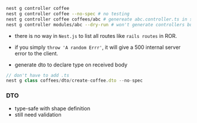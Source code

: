 ```sh
nest g controller coffee
nest g controller coffee --no-spec # no testing
nest g controller coffee coffees/abc # genereate abc.controller.ts in src/coffees/abs/
nest g controller modules/abc --dry-run # won't generate controllers but will give you docs
```


- there is no way in `Nest.js` to list all routes like `rails routes` in ROR.



- if you simply `throw 'A random Errr'`, it will give a 500 internal server error to the client.

- generate dto to declare type on received body
```javascript
// don't have to add .ts
nest g class coffees/dto/create-coffee.dto --no-spec
```

### DTO
- type-safe with shape definition
- still need validation